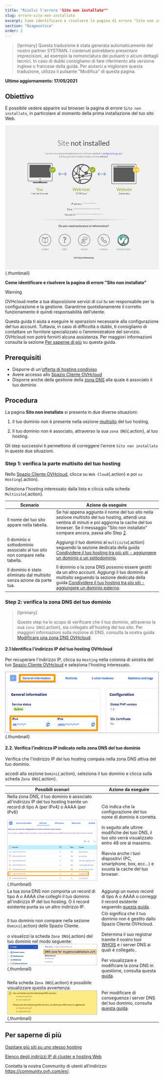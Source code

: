 ```yaml
---
title: "Risolvi l'errore "Sito non installato""
slug: errore-sito-non-installato
excerpt: Come identificare e risolvere la pagina di errore "Sito non installato"
section: "Diagnostica"
order: 2
---
```


> [!primary]
> Questa traduzione è stata generata automaticamente dal nostro partner SYSTRAN. I contenuti potrebbero presentare imprecisioni, ad esempio la nomenclatura dei pulsanti o alcuni dettagli tecnici. In caso di dubbi consigliamo di fare riferimento alla versione inglese o francese della guida. Per aiutarci a migliorare questa traduzione, utilizza il pulsante "Modifica" di questa pagina.
>

**Ultimo aggiornamento: 17/05/2021**

## Obiettivo


È possibile vedere apparire sul browser la pagina di errore `Sito non installato`, in particolare al momento della prima installazione del tuo sito Web.

![site-not-installed](images/site-not-installed.png){.thumbnail}

**Come identificare e risolvere la pagina di errore "Sito non installato"**

> [!warning]
> OVHcloud mette a tua disposizione servizi di cui tu sei responsabile per la configurazione e la gestione. Garantirne quotidianamente il corretto funzionamento è quindi responsabilità dell’utente.
>
> Questa guida ti aiuta a eseguire le operazioni necessarie alla configurazione del tuo account. Tuttavia, in caso di difficoltà o dubbi, ti consigliamo di contattare un fornitore specializzato o l’amministratore del servizio. OVHcloud non potrà fornirti alcuna assistenza. Per maggiori informazioni consulta la sezione [Per saperne di più](#allerplusloin) su questa guida.

## Prerequisiti

- Disporre di un'[offerta di hosting condiviso](https://www.ovh.it/hosting-web/)
- Avere accesso allo [Spazio Cliente OVHcloud](https://www.ovh.com/auth/?action=gotomanager&from=https://www.ovh.it/&ovhSubsidiary=it)
- Disporre anche della gestione della [zona DNS](../../domains/web_hosting_modifica_la_tua_zona_dns/) alla quale è associato il tuo dominio

## Procedura

La pagina **Sito non installato** si presenta in due diverse situazioni:

1. Il tuo dominio non è presente nella sezione [multisito](../configurare-un-multisito-su-un-hosting-web/#step-1-accedi-alla-gestione-del-multisito) del tuo hosting.

2. Il tuo dominio non è associato, attraverso la sua `zona DNS`{.action}, al tuo hosting.

Gli step successivi ti permettono di correggere l'errore `Sito non installato` in queste due situazioni.

### Step 1: verifica la parte multisito del tuo hosting

Nello [Spazio Cliente OVHcloud](https://www.ovh.com/auth/?action=gotomanager&from=https://www.ovh.it/&ovhSubsidiary=it), clicca su `Web Cloud`{.action} e poi `su Hosting`{.action}.

Seleziona l'hosting interessato dalla lista e clicca sulla scheda `Multisito`{.action}.

|Scenario|Azione da eseguire|
|---|---|
|Il nome del tuo sito appare nella tabella.|Se hai appena aggiunto il nome del tuo sito nella sezione multisito del tuo hosting, attendi una ventina di minuti e poi aggiorna la cache del tuo browser. Se il messaggio "Sito non installato" compare ancora, passa allo Step [2](#checkdomainlink).|
|Il dominio o sottodominio associato al tuo sito non compare nella tabella.|Aggiungi il tuo dominio al `multisito`{.action} seguendo la sezione dedicata della guida [Condividere il tuo hosting tra più siti - aggiungere un dominio o un sottodominio](../mconfigurare-un-multisito-su-un-hosting-web/#step-2-aggiungi-un-dominio-o-un-sottodominio).|
|Il dominio è stato eliminato dal multisito senza azione da parte tua.|Il dominio o la zona DNS possono essere gestiti da un altro account. Aggiungi il tuo dominio al multisito seguendo la sezione dedicata della guida [Condividere il tuo hosting tra più siti - aggiungere un dominio esterno](../configurare-un-multisito-su-un-hosting-web/#step-22-aggiungere-un-dominio-esterno).|

### Step 2: verifica la zona DNS del tuo dominio <a name="checkdomainlink"></a>

> [!primary]
>
> Questo step ha lo scopo di verificare che il tuo dominio, attraverso la sua `zona DNS`{.action}, sia collegato all'hosting del tuo sito.
> Per maggiori informazioni sulla nozione di DNS, consulta la nostra guida [Modificare una zona DNS OVHcloud](../../domains/web_hosting_modifica_la_tua_zona_dns/#obiettivo).

#### 2.1 Identifica l'indirizzo IP del tuo hosting OVHcloud

Per recuperare l'indirizzo IP, clicca su `Hosting` nella colonna di sinistra del tuo [Spazio Cliente OVHcloud](https://www.ovh.com/auth/?action=gotomanager&from=https://www.ovh.it/&ovhSubsidiary=it) e seleziona l'hosting interessato.

![hosting-general-informations](images/hosting-general-informations.png){.thumbnail}

#### 2.2\. Verifica l'indirizzo IP indicato nella zona DNS del tuo dominio

Verifica che l'indirizzo IP del tuo hosting compaia nella zona DNS attiva del tuo dominio.

accedi alla sezione `Domini`{.action}, seleziona il tuo dominio e clicca sulla scheda `Zona DNS`{.action}.

|Possibili scenari|Azione da eseguire|
|---|---|
|Nella zona DNS, il tuo dominio è associato all'indirizzo IP del tuo hosting tramite un record di tipo A (per IPv4) o AAAA (per IPv6)<br><br>![zona DNS_IP2](images/zonedns_ip2.png){.thumbnail}|Ciò indica che la configurazione del tuo nome di dominio è corretta.<br><br>In seguito alle ultime modifiche dei tuoi DNS, il tuo sito verrà visualizzato entro 48 ore al massimo.<br><br>Riavvia anche i tuoi dispositivi (PC, smartphone, box, ecc...) e svuota la cache del tuo browser.|
|La tua zona DNS non comporta un record di tipo A o AAAA che colleghi il tuo dominio all'indirizzo IP del tuo hosting. O il record esistente punta su un altro indirizzo IP.|Aggiungi un nuovo record di tipo A o AAAA o correggi il record esistente seguendo [questa guida](../../domains/web_hosting_modifica_la_tua_zona_dns/).|
|Il tuo dominio non compare nella sezione `Domini`{.action} dello Spazio Cliente.<br><br>o visualizzi la scheda `Zona DNS`{.action} del tuo dominio nel modo seguente: ![zonedns_ndd_pas_su_lec2](images/zonedns_ndd_pas_sur_lec2.png){.thumbnail}|Ciò significa che il tuo dominio non è gestito dallo Spazio Cliente OVHcloud.<br><br>Determina il suo registrar tramite il nostro tool [WHOIS](https://www.ovh.it/supporto/strumenti/check_whois.pl) e i server DNS ai quali è collegato..<br><br>Per visualizzare e modificare la zona DNS in questione, consulta questa [guida](../configurare-un-multisito-su-un-hosting-web/#step-22-aggiungere-un-dominio-esterno).|
|Nella scheda `Zona DNS`{.action} è possibile visualizzare questa avvertenza: ![avviso_zonedns_pas_su_srv_Dns](images/avertissement_zonedns_pas_sur_srv_dns.png){.thumbnail}|Per modificare di conseguenza i server DNS del tuo dominio, consulta [questa guida](../../domains/web_hosting_gestisci_il_tuo_server_dns/).|

## Per saperne di più <a name="allerplusloin"></a>

[Ospitare più siti su uno stesso hosting](../configurare-un-multisito-su-un-hosting-web/)

[Elenco degli indirizzi IP di cluster e hosting Web](../lista-indirizzi-ip-di-cluster-e-hosting-web/)

Contatta la nostra Community di utenti all’indirizzo <https://community.ovh.com/en/>.
